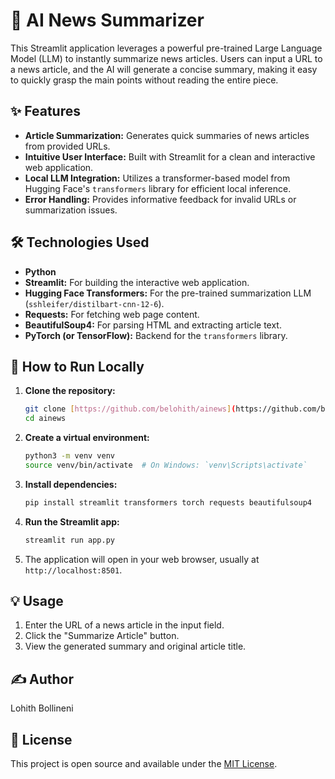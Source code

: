 # 📰 AI News Summarizer

This Streamlit application leverages a powerful pre-trained Large Language Model (LLM) to instantly summarize news articles. Users can input a URL to a news article, and the AI will generate a concise summary, making it easy to quickly grasp the main points without reading the entire piece.

## ✨ Features

* **Article Summarization:** Generates quick summaries of news articles from provided URLs.
* **Intuitive User Interface:** Built with Streamlit for a clean and interactive web application.
* **Local LLM Integration:** Utilizes a transformer-based model from Hugging Face's `transformers` library for efficient local inference.
* **Error Handling:** Provides informative feedback for invalid URLs or summarization issues.

## 🛠️ Technologies Used

* **Python**
* **Streamlit:** For building the interactive web application.
* **Hugging Face Transformers:** For the pre-trained summarization LLM (`sshleifer/distilbart-cnn-12-6`).
* **Requests:** For fetching web page content.
* **BeautifulSoup4:** For parsing HTML and extracting article text.
* **PyTorch (or TensorFlow):** Backend for the `transformers` library.

## 🚀 How to Run Locally

1.  **Clone the repository:**
    ```bash
    git clone [https://github.com/belohith/ainews](https://github.com/belohith/ainews)
    cd ainews
    ```

2.  **Create a virtual environment:**
    ```bash
    python3 -m venv venv
    source venv/bin/activate  # On Windows: `venv\Scripts\activate`
    ```

3.  **Install dependencies:**
    ```bash
    pip install streamlit transformers torch requests beautifulsoup4
    ```

4.  **Run the Streamlit app:**
    ```bash
    streamlit run app.py
    ```

5.  The application will open in your web browser, usually at `http://localhost:8501`.

## 💡 Usage

1.  Enter the URL of a news article in the input field.
2.  Click the "Summarize Article" button.
3.  View the generated summary and original article title.

## ✍️ Author

Lohith Bollineni

## 📄 License

This project is open source and available under the [MIT License](https://opensource.org/licenses/MIT).